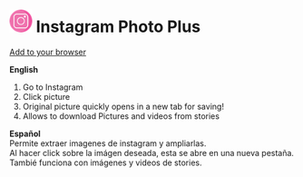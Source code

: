 # <img src="icons/instagram_little.png"  width="40"> Instagram Photo Plus

[Add to your browser](https://addons.mozilla.org/es/firefox/addon/instagram-photo-plus/)

**English**<br>
1. Go to Instagram<br>
2. Click picture<br>
3. Original picture quickly opens in a new tab for saving!<br>
4. Allows to download Pictures and videos from stories<br>

**Español**<br>
Permite extraer imagenes de instagram y ampliarlas.<br>
Al hacer click sobre la imágen deseada, esta se abre en una nueva pestaña.<br>
Tambié funciona con imágenes y videos de stories.<br>

